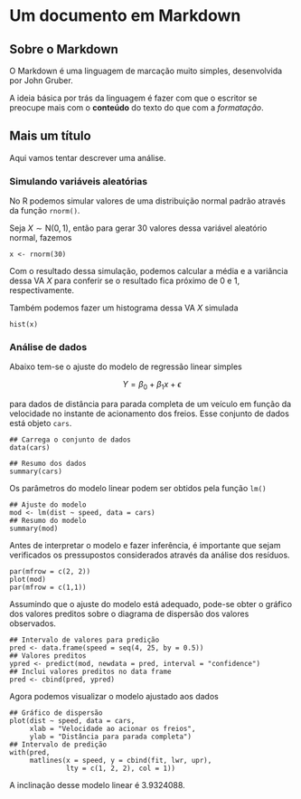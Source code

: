 # Um documento em Markdown

## Sobre o Markdown

O Markdown é uma linguagem de marcação muito simples, desenvolvida por
John Gruber.

A ideia básica por trás da linguagem é fazer com que o escritor se
preocupe mais com o **conteúdo** do texto do que com a *formatação*.

## Mais um título

Aqui vamos tentar descrever uma análise.

### Simulando variáveis aleatórias

No R podemos simular valores de uma distribuição normal padrão através
da função `rnorm()`.

Seja $X \sim \text{N}(0,1)$, então para gerar 30 valores dessa variável
aleatório normal, fazemos

```
x <- rnorm(30)
```

Com o resultado dessa simulação, podemos calcular a média e a variância
dessa VA $X$ para conferir se o resultado fica próximo de 0 e 1,
respectivamente.

Também podemos fazer um histograma dessa VA $X$ simulada

```
hist(x)
```

### Análise de dados

Abaixo tem-se o ajuste do modelo de regressão linear simples

$$
Y = \beta_0 + \beta_1 x + \epsilon
$$

para dados de distância para parada completa de um veículo em função da
velocidade no instante de acionamento dos freios. Esse conjunto de dados
está objeto `cars`.

```
## Carrega o conjunto de dados
data(cars)

## Resumo dos dados
summary(cars)
```

Os parâmetros do modelo linear podem ser obtidos pela função `lm()`

```
## Ajuste do modelo
mod <- lm(dist ~ speed, data = cars)
## Resumo do modelo
summary(mod)
```

Antes de interpretar o modelo e fazer inferência, é importante que sejam
verificados os pressupostos considerados através da análise dos resíduos.

```
par(mfrow = c(2, 2))
plot(mod)
par(mfrow = c(1,1))
```

Assumindo que o ajuste do modelo está adequado, pode-se obter o 
gráfico dos valores preditos sobre o diagrama de dispersão dos
valores observados.

```
## Intervalo de valores para predição
pred <- data.frame(speed = seq(4, 25, by = 0.5))
## Valores preditos
ypred <- predict(mod, newdata = pred, interval = "confidence")
## Inclui valores preditos no data frame
pred <- cbind(pred, ypred)
```

Agora podemos visualizar o modelo ajustado aos dados

```
## Gráfico de dispersão
plot(dist ~ speed, data = cars,
     xlab = "Velocidade ao acionar os freios",
     ylab = "Distância para parada completa")
## Intervalo de predição
with(pred,
     matlines(x = speed, y = cbind(fit, lwr, upr),
              lty = c(1, 2, 2), col = 1))
```

A inclinação desse modelo linear é 3.9324088.
